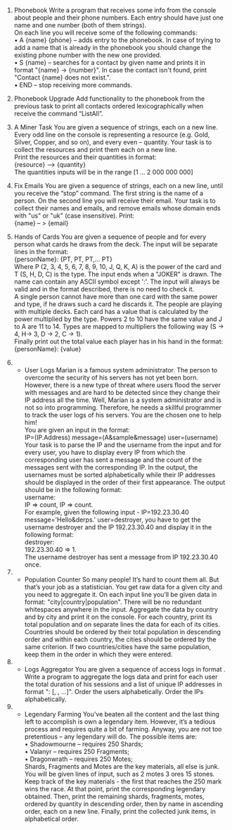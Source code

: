 1.	Phonebook
Write a program that receives some info from the console about people and their phone numbers. Each entry should have just one name and one number (both of them strings). <br>
On each line you will receive some of the following commands: <br>
•	A {name} {phone} – adds entry to the phonebook. In case of trying to add a name that is already in the phonebook you should change the existing phone number with the new one provided.<br>
•	S {name} – searches for a contact by given name and prints it in format "{name} -> {number}". In case the contact isn't found, print "Contact {name} does not exist.".<br>
•	END – stop receiving more commands.

2. Phonebook Upgrade
Add functionality to the phonebook from the previous task to print all contacts ordered lexicographically when receive the command “ListAll”.

3.	A Miner Task
You are given a sequence of strings, each on a new line. Every odd line on the console is representing a resource (e.g. Gold, Silver, Copper, and so on), and every even – quantity. Your task is to collect the resources and print them each on a new line.<br> 
Print the resources and their quantities in format:<br>
{resource} –> {quantity}<br>
The quantities inputs will be in the range [1 … 2 000 000 000]

4.	Fix Emails
You are given a sequence of strings, each on a new line, until you receive the “stop” command. The first string is the name of a person. On the second line you will receive their email. Your task is to collect their names and emails, and remove emails whose domain ends with "us" or "uk" (case insensitive). Print: <br>
{name} – > {email} 

5.	Hands of Cards
You are given a sequence of people and for every person what cards he draws from the deck. The input will be separate lines in the format: <br>
{personName}: {PT, PT, PT,… PT} <br>
Where P (2, 3, 4, 5, 6, 7, 8, 9, 10, J, Q, K, A) is the power of the card and T (S, H, D, C) is the type. The input ends when a "JOKER" is drawn. The name can contain any ASCII symbol except ':'. The input will always be valid and in the format described, there is no need to check it.<br>
A single person cannot have more than one card with the same power and type, if he draws such a card he discards it. The people are playing with multiple decks. Each card has a value that is calculated by the power multiplied by the type. Powers 2 to 10 have the same value and J to A are 11 to 14. Types are mapped to multipliers the following way (S -> 4, H-> 3, D -> 2, C -> 1).<br>
Finally print out the total value each player has in his hand in the format:<br>
{personName}: {value}

6.	* User Logs
Marian is a famous system administrator. The person to overcome the security of his servers has not yet been born. However, there is a new type of threat where users flood the server with messages and are hard to be detected since they change their IP address all the time. Well, Marian is a system administrator and is not so into programming. Therefore, he needs a skillful programmer to track the user logs of his servers. You are the chosen one to help him!<br>
You are given an input in the format:<br>
IP=(IP.Address) message=(A&sample&message) user=(username)<br>
Your task is to parse the IP and the username from the input and for every user, you have to display every IP from which the corresponding user has sent a message and the count of the messages sent with the corresponding IP. In the output, the usernames must be sorted alphabetically while their IP addresses should be displayed in the order of their first appearance. The output should be in the following format:<br>
username: <br>
IP => count, IP => count.<br>
For example, given the following input - IP=192.23.30.40 message='Hello&derps.' user=destroyer, you have to get the username destroyer and the IP 192.23.30.40 and display it in the following format:<br>
destroyer: <br>
192.23.30.40 => 1.<br>
The username destroyer has sent a message from IP 192.23.30.40 once.

7.	* Population Counter
So many people! It’s hard to count them all. But that’s your job as a statistician. You get raw data for a given city and you need to aggregate it. 
On each input line you’ll be given data in format: "city|country|population". There will be no redundant whitespaces anywhere in the input. Aggregate the data by country and by city and print it on the console. For each country, print its total population and on separate lines the data for each of its cities. Countries should be ordered by their total population in descending order and within each country, the cities should be ordered by the same criterion. If two countries/cities have the same population, keep them in the order in which they were entered.

8.	* Logs Aggregator
You are given a sequence of access logs in format <IP> <user> <duration>. Write a program to aggregate the logs data and print for each user the total duration of his sessions and a list of unique IP addresses in format "<user>: <duration> [<IP1>, <IP2>, …]". Order the users alphabetically. Order the IPs alphabetically. 

9.	* Legendary Farming
You’ve beaten all the content and the last thing left to accomplish is own a legendary item. However, it’s a tedious process and requires quite a bit of farming. Anyway, you are not too pretentious – any legendary will do. The possible items are:<br>
•	Shadowmourne – requires 250 Shards;<br>
•	Valanyr – requires 250 Fragments;<br>
•	Dragonwrath – requires 250 Motes;<br>
Shards, Fragments and Motes are the key materials, all else is junk. You will be given lines of input, such as 
2 motes 3 ores 15 stones. Keep track of the key materials - the first that reaches the 250 mark wins the race. At that point, print the corresponding legendary obtained. Then, print the remaining shards, fragments, motes, ordered by quantity in descending order, then by name in ascending order, each on a new line. Finally, print the collected junk items, in alphabetical order.
